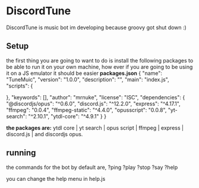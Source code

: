 # DiscordTune
DiscordTune is music bot im developing because groovy got shut down :)
## Setup
the first thing you are going to want to do is install the following packages to be able to run it on your own machine, 
how ever if you are going to be using it on a JS emulator it should be easier 
**packages.json**
{
  "name": "TuneMuic",
  "version": "1.0.0",
  "description": "",
  "main": "index.js",
  "scripts": {
   
  },
  "keywords": [],
  "author": "mrnuke",
  "license": "ISC",
  "dependencies": {
    "@discordjs/opus": "^0.6.0",
    "discord.js": "^12.2.0",
    "express": "^4.17.1",
    "ffmpeg": "0.0.4",
    "ffmpeg-static": "^4.4.0",
    "opusscript": "0.0.8",
    "yt-search": "^2.10.1",
    "ytdl-core": "^4.9.1"
  }
}

**the packages are:**
ytdl core |
yt search |
opus script |
ffmpeg |
express |
discord.js |
and discordjs opus.

## running 
the commands for the bot by default are,
?ping
?play
?stop
?say
?help

you can change the help menu in help.js

